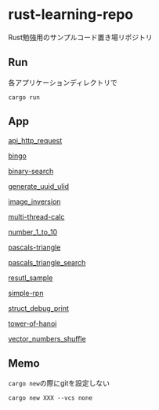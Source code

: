 # rust-learning-repo

Rust勉強用のサンプルコード置き場リポジトリ

## Run

各アプリケーションディレクトリで

```
cargo run
```

## App

[api_http_request](./api_http_request/)

[bingo](./bingo/)

[binary-search](./binary-search/)

[generate_uuid_ulid](./generate_uuid_ulid/)

[image_inversion](./image_inversion/)

[multi-thread-calc](./multi-thread-calc/)

[number_1_to_10](./number_1_to_10/)

[pascals-triangle](./pascals-triangle/)

[pascals_triangle_search](./pascals_triangle_search/)

[resutl_sample](./resutl_sample/)

[simple-rpn](./simple-rpn/)

[struct_debug_print](./struct_debug_print/)

[tower-of-hanoi](./tower-of-hanoi/)

[vector_numbers_shuffle](./vector_numbers_shuffle/)

## Memo

`cargo new`の際にgitを設定しない

```
cargo new XXX --vcs none
```